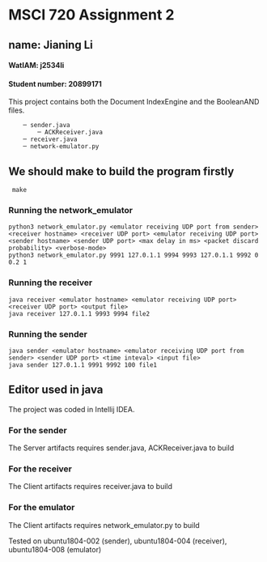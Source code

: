 # MSCI 720 Assignment 2
## name: Jianing Li
#### WatIAM: j2534li
#### Student number: 20899171
This project contains both the Document IndexEngine and the BooleanAND files.
```
    ─ sender.java
        ─ ACKReceiver.java
    ─ receiver.java   
    ─ network-emulator.py      
```
 ## We should make to build the program firstly
```
 make
```
 ### Running the network_emulator
```
python3 network_emulator.py <emulator receiving UDP port from sender> <receiver hostname> <receiver UDP port> <emulator receiving UDP port> <sender hostname> <sender UDP port> <max delay in ms> <packet discard probability> <verbose-mode>
python3 network_emulator.py 9991 127.0.1.1 9994 9993 127.0.1.1 9992 0 0.2 1
```
### Running the receiver
```
java receiver <emulator hostname> <emulator receiving UDP port> <receiver UDP port> <output file>
java receiver 127.0.1.1 9993 9994 file2
```
### Running the sender
```
java sender <emulator hostname> <emulator receiving UDP port from sender> <sender UDP port> <time inteval> <input file>
java sender 127.0.1.1 9991 9992 100 file1
```
## Editor used in java
The project was coded in Intellij IDEA.
### For the sender
The Server artifacts requires sender.java, ACKReceiver.java to build
### For the receiver
The Client artifacts requires receiver.java to build
### For the emulator
The Client artifacts requires network_emulator.py to build

Tested on ubuntu1804-002 (sender), ubuntu1804-004 (receiver), ubuntu1804-008 (emulator)
